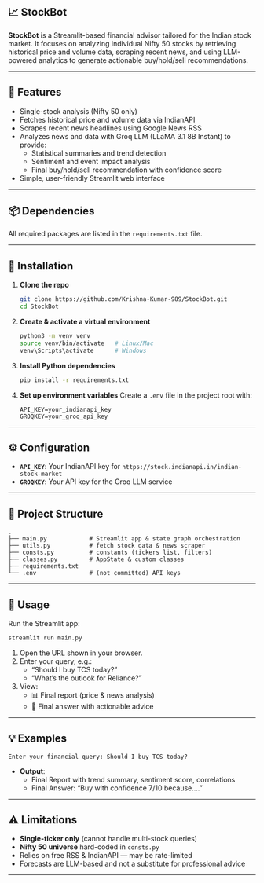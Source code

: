 


## 📈 StockBot

****StockBot**** is a Streamlit-based financial advisor tailored for the Indian stock market. It focuses on analyzing individual Nifty 50 stocks by retrieving historical price and volume data, scraping recent news, and using LLM-powered analytics to generate actionable buy/hold/sell recommendations.

---

## 🚀 Features

- Single-stock analysis (Nifty 50 only)
- Fetches historical price and volume data via IndianAPI
- Scrapes recent news headlines using Google News RSS
- Analyzes news and data with Groq LLM (LLaMA 3.1 8B Instant) to provide:
  - Statistical summaries and trend detection
  - Sentiment and event impact analysis
  - Final buy/hold/sell recommendation with confidence score
- Simple, user-friendly Streamlit web interface

---

## 📦 Dependencies

All required packages are listed in the `requirements.txt` file.

---

## 🔧 Installation

1. ****Clone the repo****
   ```bash
   git clone https://github.com/Krishna-Kumar-989/StockBot.git
   cd StockBot

2. **Create & activate a virtual environment**
   ```bash
   python3 -m venv venv
   source venv/bin/activate   # Linux/Mac
   venv\Scripts\activate      # Windows
   ```

3. ****Install Python dependencies****
   ```bash
   pip install -r requirements.txt
   ```

4. ****Set up environment variables****
   Create a `.env` file in the project root with:
   ```dotenv
   API_KEY=your_indianapi_key
   GROQKEY=your_groq_api_key
   ```

---

## ⚙️ Configuration

- ****`API_KEY`****: Your IndianAPI key for `https://stock.indianapi.in/indian-stock-market`
- ****`GROQKEY`****: Your API key for the Groq LLM service

---

## 🧩 Project Structure

```
.
├── main.py            # Streamlit app & state graph orchestration
├── utils.py           # fetch stock data & news scraper
├── consts.py          # constants (tickers list, filters)
├── classes.py         # AppState & custom classes
├── requirements.txt
└── .env               # (not committed) API keys
```

---

## 🚀 Usage

Run the Streamlit app:

```bash
streamlit run main.py
```

1. Open the URL shown in your browser.
2. Enter your query, e.g.:
   - “Should I buy TCS today?”
   - “What’s the outlook for Reliance?”
3. View:
   - 📊 Final report (price & news analysis)
   - 💬 Final answer with actionable advice

---

## 💡 Examples

```
Enter your financial query: Should I buy TCS today?
```

- ****Output****:
  - Final Report with trend summary, sentiment score, correlations
  - Final Answer: “Buy with confidence 7/10 because….”

---

## ⚠️ Limitations

- ****Single-ticker only**** (cannot handle multi-stock queries)
- ****Nifty 50 universe**** hard-coded in `consts.py`
- Relies on free RSS & IndianAPI — may be rate-limited
- Forecasts are LLM-based and not a substitute for professional advice

---




```
